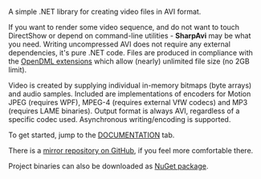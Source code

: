 A simple .NET library for creating video files in AVI format.

If you want to render some video sequence, and do not want to touch DirectShow or depend on command-line utilities - **SharpAvi** may be what you need.
Writing uncompressed AVI does not require any external dependencies, it's pure .NET code. Files are produced in compliance with the [OpenDML extensions](http://www.jmcgowan.com/avitech.html#OpenDML) which allow (nearly) unlimited file size (no 2GB limit).

Video is created by supplying individual in-memory bitmaps (byte arrays) and audio samples. Included are implementations of encoders for Motion JPEG (requires WPF), MPEG-4 (requires external VfW codecs) and MP3 (requires LAME binaries). Output format is always AVI, regardless of a specific codec used. Asynchronous writing/encoding is supported.

To get started, jump to the [DOCUMENTATION](https://sharpavi.codeplex.com/documentation) tab.

There is a [mirror repository on GitHub](https://github.com/baSSiLL/SharpAvi), if you feel more comfortable there.

Project binaries can also be downloaded as [NuGet package](https://www.nuget.org/packages/SharpAvi/).

